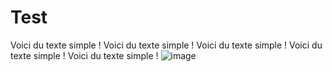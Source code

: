 # Test

Voici du texte simple !
Voici du texte simple !
Voici du texte simple !
Voici du texte simple !
Voici du texte simple !
![image](https://github.com/hutou/Test/assets/5678331/9a9e0242-353c-4a98-8b89-b6c416fbedd6)
